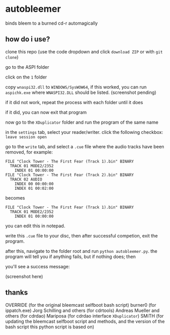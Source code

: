 # autobleemer
binds bleem to a burned cd-r automagically

## how do i use?
clone this repo (use the code dropdown and click `download ZIP` or with `git clone`)

go to the ASPI folder

click on the `1` folder

copy `wnaspi32.dll` to `WINDOWS/SysWOW64`, if this worked, you can run `aspichk.exe` where `WNASPI32.DLL` should be listed. (screenshot pending)

if it did not work, repeat the process with each folder until it does

if it did, you can now exit that program

now go to the `XDuplicator` folder and run the program of the same name

in the `settings` tab, select your reader/writer. click the following checkbox: `leave session open`

go to the `write` tab, and select a `.cue` file where the audio tracks have been removed, for example:
```
FILE "Clock Tower - The First Fear (Track 1).bin" BINARY
  TRACK 01 MODE2/2352
    INDEX 01 00:00:00
FILE "Clock Tower - The First Fear (Track 2).bin" BINARY
  TRACK 02 AUDIO
    INDEX 00 00:00:00
    INDEX 01 00:02:00
```
becomes
```
FILE "Clock Tower - The First Fear (Track 1).bin" BINARY
  TRACK 01 MODE2/2352
    INDEX 01 00:00:00
```
you can edit this in notepad.

write this `.cue` file to your disc, then after successful competion, exit the program.

after this, navigate to the folder root and run `python autobleemer.py`. the program will tell you if anything fails, but if nothing does; then 

you'll see a success message:

(screenshot here)

## thanks
OVERRIDE (for the original bleemcast selfboot bash script)
burner0 (for ippatch.exe)
Jorg Schilling and others (for cdrtools)
Andreas Mueller and others (for cdrdao)
Mariposa (for cdrdao interface `XDuplicator`)
SMiTH (for updating the bleemcast selfboot script and methods, and the version of the bash script this python script is based on)
